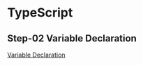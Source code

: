 # TypeScript

## Step-02 Variable Declaration

[Variable Declaration](https://www.typescriptlang.org/docs/handbook/variable-declarations.html)
